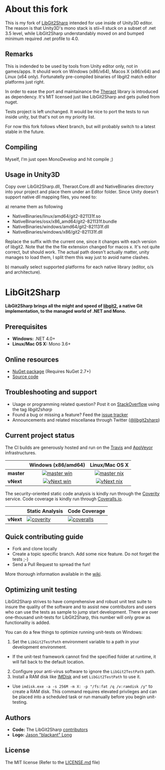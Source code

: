 # About this fork
This is my fork of [LibGit2Sharp](https://github.com/libgit2/libgit2sharp) intended for use inside of Unity3D editor.
The reason is that Unity3D's mono stack is stii~ll stuck on a subset of .net 3.5 level, while LibGit2Sharp understandably moved on and bumped minimum required .net profile to 4.0.

## Remarks
This is indended to be used by tools from Unity editor only, not in games/apps. It should work on Windows (x86/x64), Macos X (x86/x64) and Linux (x64 only). Fortunatelly pre-compiled binaries of libgit2 match editor platforms just right.

In order to ease the port and maintainance the [Theraot](https://github.com/theraot/Theraot) library is introduced as dependency. It's MIT licensed just like LibGit2Sharp and gets pulled from nuget.

Tests project is left unchanged. It would be nice to port the tests to run inside unity, but that's not on my priority list.

For now this fork follows vNext branch, but will probably switch to a latest stable in the future.

## Compiling
Myself, I'm just open MonoDevelop and hit compile ;)

## Usage in Unity3D
Copy over LibGit2Sharp.dll, Theraot.Core.dll and NativeBinaries directory into your project and place them under an Editor folder.
Since Unity doesn't support native dll mapping files, you need to:

a) rename them as following

- NativeBinaries/linux/amd64/git2-821131f.so
- NativeBinaries/osx/x86_amd64/git2-821131f.bundle
- NativeBinaries/windows/amd64/git2-821131f.dll
- NativeBinaries/windows/x86/git2-821131f.dll

Replace the suffix with the current one, since it changes with each version of libgit2.
Note that the the file extension changed for macos x. It's not quite correct, but should work.
The actual path doesn't actually matter, unity manages to load them, I split them this way just to avoid name clashes.

b) manually select supported platforms for each native library (editor, o/s and architecture).

# LibGit2Sharp

**LibGit2Sharp brings all the might and speed of [libgit2][libgit2], a native Git implementation, to the managed world of .NET and Mono.**

 [libgit2]: http://libgit2.github.com/

## Prerequisites

 - **Windows:** .NET 4.0+
 - **Linux/Mac OS X:** Mono 3.6+

## Online resources

 - [NuGet package][nuget] (Requires NuGet 2.7+)
 - [Source code][source]

 [nuget]: http://nuget.org/List/Packages/LibGit2Sharp
 [source]: https://github.com/libgit2/libgit2sharp/

## Troubleshooting and support

 - Usage or programming related question? Post it on [StackOverflow][so] using the tag *libgit2sharp*
 - Found a bug or missing a feature? Feed the [issue tracker][tracker]
 - Announcements and related miscellanea through Twitter ([@libgit2sharp][twitter])

 [so]: http://stackoverflow.com/questions/tagged/libgit2sharp
 [tracker]: https://github.com/libgit2/libgit2sharp/issues
 [twitter]: http://twitter.com/libgit2sharp

## Current project status

The CI builds are generously hosted and run on the [Travis][travis] and [AppVeyor][appveyor] infrastructures.

|  | Windows (x86/amd64) | Linux/Mac OS X |
| :------ | :------: | :------: |
| **master** | [![master win][master-win-badge]][master-win] | [![master nix][master-nix-badge]][master-nix] |
| **vNext** | [![vNext win][vNext-win-badge]][vNext-win] | [![vNext nix][vNext-nix-badge]][vNext-nix] |

The security-oriented static code analysis is kindly run through the [Coverity][coverity] service. Code coverage is kindly run through [Coveralls.io][coveralls].

|       | Static Analysis | Code Coverage |
|-------|-----------------|---------------|
| **vNext** | [![coverity][coverity-badge]][coverity-project] | [![coveralls][coveralls-badge]][coveralls-project] |


 [travis]: https://travis-ci.org/
 [appveyor]: http://appveyor.com/
 [coverity]: https://scan.coverity.com/
 [coveralls]: https://coveralls.io/

 [master-win-badge]: https://ci.appveyor.com/api/projects/status/8qxcoqdo9kp7x2w9/branch/master?svg=true
 [master-win]: https://ci.appveyor.com/project/libgit2/libgit2sharp/branch/master
 [master-nix-badge]: https://travis-ci.org/libgit2/libgit2sharp.svg?branch=master
 [master-nix]: https://travis-ci.org/libgit2/libgit2sharp/branches
 [vNext-win-badge]: https://ci.appveyor.com/api/projects/status/8qxcoqdo9kp7x2w9/branch/vNext?svg=true
 [vNext-win]: https://ci.appveyor.com/project/libgit2/libgit2sharp/branch/vNext
 [vNext-nix-badge]: https://travis-ci.org/libgit2/libgit2sharp.svg?branch=vNext
 [vNext-nix]: https://travis-ci.org/libgit2/libgit2sharp/branches

 [coverity-project]: https://scan.coverity.com/projects/2088
 [coverity-badge]: https://scan.coverity.com/projects/2088/badge.svg

 [coveralls-project]: https://coveralls.io/r/libgit2/libgit2sharp?branch=vNext
 [coveralls-badge]: https://coveralls.io/repos/libgit2/libgit2sharp/badge.svg?branch=vNext

## Quick contributing guide

 - Fork and clone locally
 - Create a topic specific branch. Add some nice feature. Do not forget the tests ;-)
 - Send a Pull Request to spread the fun!

More thorough information available in the [wiki][wiki].

 [wiki]: https://github.com/libgit2/libgit2sharp/wiki

## Optimizing unit testing
LibGit2Sharp strives to have comprehensive and robust unit test suite to insure the quality of the software and to assist new contributors and users who can use the tests as sample to jump start development. There are over one-thousand unit-tests for LibGit2Sharp, this number will only grow as functionality is added.

You can do a few things to optimize running unit-tests on Windows:

1. Set the `LibGit2TestPath` environment variable to a path in your development environment.
  * If the unit-test framework cannot find the specified folder at runtime, it will fall back to the default location.
2. Configure your anti-virus software to ignore the `LibGit2TestPath` path.
3. Install a RAM disk like [IMDisk](http://www.ltr-data.se/opencode.html/#ImDisk) and set `LibGit2TestPath` to use it.
  * Use `imdisk.exe -a -s 256M -m X: -p "/fs:fat /q /v:ramdisk /y"` to create a RAM disk. This command requires elevated privileges and can be placed into a scheduled task or run manually before you begin unit-testing.

## Authors

 - **Code:** The LibGit2Sharp [contributors][committers]
 - **Logo:** [Jason "blackant" Long][blackant]

 [committers]: https://github.com/libgit2/libgit2sharp/contributors
 [blackant]: https://github.com/jasonlong

## License

The MIT license (Refer to the [LICENSE.md][license] file)

 [license]: https://github.com/libgit2/libgit2sharp/blob/master/LICENSE.md
